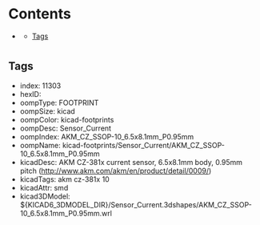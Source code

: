 



Contents
========

* [](#)
	* [Tags](#tags)

# 

## Tags

- index: 11303
- hexID: 
- oompType: FOOTPRINT
- oompSize: kicad
- oompColor: kicad-footprints
- oompDesc: Sensor_Current
- oompIndex: AKM_CZ_SSOP-10_6.5x8.1mm_P0.95mm
- oompName: kicad-footprints/Sensor_Current/AKM_CZ_SSOP-10_6.5x8.1mm_P0.95mm
- kicadDesc: AKM CZ-381x current sensor, 6.5x8.1mm body, 0.95mm pitch (http://www.akm.com/akm/en/product/detail/0009/)
- kicadTags: akm cz-381x 10
- kicadAttr: smd
- kicad3DModel: ${KICAD6_3DMODEL_DIR}/Sensor_Current.3dshapes/AKM_CZ_SSOP-10_6.5x8.1mm_P0.95mm.wrl
